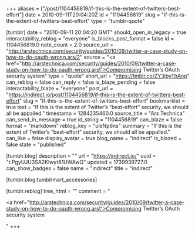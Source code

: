 +++
aliases = ["/post/1104456819/if-this-is-the-extent-of-twitters-best-effort"]
date = 2010-09-11T20:04:20Z
id = "1104456819"
slug = "if-this-is-the-extent-of-twitters-best-effort"
type = "tumblr-quote"

[tumblr]
date = "2010-09-11 20:04:20 GMT"
should_open_in_legacy = true
interactability_reblog = "everyone"
is_blocks_post_format = false
id = 1104456819.0
note_count = 2.0
source_url = "http://arstechnica.com/security/guides/2010/09/twitter-a-case-study-on-how-to-do-oauth-wrong.ars/2"
source = "<a href=\"http://arstechnica.com/security/guides/2010/09/twitter-a-case-study-on-how-to-do-oauth-wrong.ars\">Compromising Twitter&rsquo;s OAuth security system</a>"
type = "quote"
short_url = "https://tmblr.co/ZY3jby11rAnp"
can_reblog = false
can_reply = false
is_blaze_pending = false
interactability_blaze = "everyone"
post_url = "https://indirect.io/post/1104456819/if-this-is-the-extent-of-twitters-best-effort"
slug = "if-this-is-the-extent-of-twitters-best-effort"
bookmarklet = true
text = "If this is the extent of Twitter&rsquo;s &ldquo;best-effort&rdquo; security, we should all be appalled."
timestamp = 1284235460.0
source_title = "Ars Technica"
can_send_in_message = true
id_string = "1104456819"
can_blaze = false
format = "markdown"
reblog_key = "uleNp6ns"
summary = "If this is the extent of Twitter’s “best-effort” security, we should all be appalled."
can_like = false
display_avatar = true
blog_name = "indirect"
is_blazed = false
state = "published"

[tumblr.blog]
description = ""
url = "https://indirect.io/"
uuid = "t:PgyUJU3SA2Klwyt81UWAwQ"
updated = 1739939727.0
can_show_badges = false
name = "indirect"
title = "indirect"

[tumblr.blog.tumblrmart_accessories]

[tumblr.reblog]
tree_html = ""
comment = "<p><a href=\"http://arstechnica.com/security/guides/2010/09/twitter-a-case-study-on-how-to-do-oauth-wrong.ars\">Compromising Twitter’s OAuth security system</a></p>"
+++
